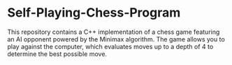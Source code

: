# Self-Playing-Chess-Program
This repository contains a C++ implementation of a chess game featuring an AI opponent powered by the Minimax algorithm. The game allows you to play against the computer, which evaluates moves up to a depth of 4 to determine the best possible move.
